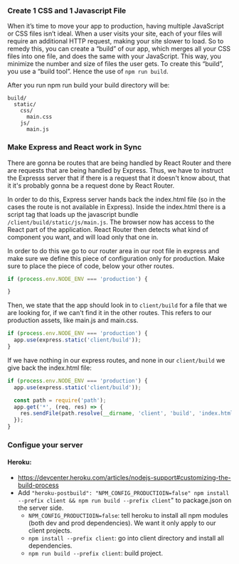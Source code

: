 ### Create 1 CSS and 1 Javascript File
When it’s time to move your app to production, having multiple JavaScript or CSS files isn’t ideal. When a user visits your site, each of your files will require an additional HTTP request, making your site slower to load. So to remedy this, you can create a “build” of our app, which merges all your CSS files into one file, and does the same with your JavaScript. This way, you minimize the number and size of files the user gets. To create this “build”, you use a “build tool”. Hence the use of `npm run build`.

After you run npm run build your build directory will be:
```
build/
  static/
    css/
      main.css
    js/
      main.js
```

### Make Express and React work in Sync
There are gonna be routes that are being handled by React Router and there are requests that are being handled by Express. Thus, we have to instruct the Expresss server that if there is a request that it doesn't know about, that it it's probably gonna be a request done by React Router.

In order to do this, Express server hands back the index.html file (so in the cases the route is not available in Express). Inside the index.html there is a script tag that loads up the javascript bundle `/client/build/static/js/main.js`. The browser now has access to the React part of the application. React Router then detects what kind of component you want, and will load only that one in.

In order to do this we go to our router area in our root file in express and make sure we define this piece of configuration only for production. Make sure to place the piece of code, below your other routes. 
```js 
if (process.env.NODE_ENV === 'production') { 

}
```
Then, we state that the app should look in to `client/build` for a file that we are looking for, if we can't find it in the other routes. This refers to our production assets, like main.js and main.css. 
```js 
if (process.env.NODE_ENV === 'production') { 
  app.use(express.static('client/build'));
}
```
If we have nothing in our express routes, and none in our `client/build` we give back the index.html file:
```js
if (process.env.NODE_ENV === 'production') {
  app.use(express.static('client/build'));

  const path = require('path');
  app.get('*', (req, res) => {
    res.sendFile(path.resolve(__dirname, 'client', 'build', 'index.html'))
  });
}
```

### Configue your server
#### Heroku: 
- https://devcenter.heroku.com/articles/nodejs-support#customizing-the-build-process
- Add `"heroku-postbuild": "NPM_CONFIG_PRODUCTIOIN=false" npm install --prefix client && npm run build --prefix client`" to package.json on the server side. 
  - `NPM_CONFIG_PRODUCTIOIN=false`: tell heroku to install all npm modules (both dev and prod dependencies). We want it only apply to our client projects.
  - `npm install --prefix client`: go into client directory and install all dependencies.
  - `npm run build --prefix client`: build project.


